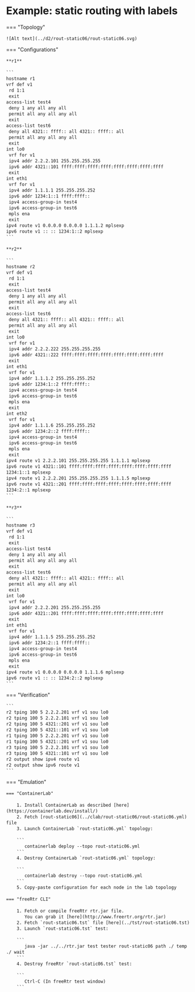 # Example: static routing with labels

=== "Topology"

    ![Alt text](../d2/rout-static06/rout-static06.svg)

=== "Configurations"

    **r1**

    ```
    hostname r1
    vrf def v1
     rd 1:1
     exit
    access-list test4
     deny 1 any all any all
     permit all any all any all
     exit
    access-list test6
     deny all 4321:: ffff:: all 4321:: ffff:: all
     permit all any all any all
     exit
    int lo0
     vrf for v1
     ipv4 addr 2.2.2.101 255.255.255.255
     ipv6 addr 4321::101 ffff:ffff:ffff:ffff:ffff:ffff:ffff:ffff
     exit
    int eth1
     vrf for v1
     ipv4 addr 1.1.1.1 255.255.255.252
     ipv6 addr 1234:1::1 ffff:ffff::
     ipv4 access-group-in test4
     ipv6 access-group-in test6
     mpls ena
     exit
    ipv4 route v1 0.0.0.0 0.0.0.0 1.1.1.2 mplsexp
    ipv6 route v1 :: :: 1234:1::2 mplsexp
    ```

    **r2**

    ```
    hostname r2
    vrf def v1
     rd 1:1
     exit
    access-list test4
     deny 1 any all any all
     permit all any all any all
     exit
    access-list test6
     deny all 4321:: ffff:: all 4321:: ffff:: all
     permit all any all any all
     exit
    int lo0
     vrf for v1
     ipv4 addr 2.2.2.222 255.255.255.255
     ipv6 addr 4321::222 ffff:ffff:ffff:ffff:ffff:ffff:ffff:ffff
     exit
    int eth1
     vrf for v1
     ipv4 addr 1.1.1.2 255.255.255.252
     ipv6 addr 1234:1::2 ffff:ffff::
     ipv4 access-group-in test4
     ipv6 access-group-in test6
     mpls ena
     exit
    int eth2
     vrf for v1
     ipv4 addr 1.1.1.6 255.255.255.252
     ipv6 addr 1234:2::2 ffff:ffff::
     ipv4 access-group-in test4
     ipv6 access-group-in test6
     mpls ena
     exit
    ipv4 route v1 2.2.2.101 255.255.255.255 1.1.1.1 mplsexp
    ipv6 route v1 4321::101 ffff:ffff:ffff:ffff:ffff:ffff:ffff:ffff 1234:1::1 mplsexp
    ipv4 route v1 2.2.2.201 255.255.255.255 1.1.1.5 mplsexp
    ipv6 route v1 4321::201 ffff:ffff:ffff:ffff:ffff:ffff:ffff:ffff 1234:2::1 mplsexp
    ```

    **r3**

    ```
    hostname r3
    vrf def v1
     rd 1:1
     exit
    access-list test4
     deny 1 any all any all
     permit all any all any all
     exit
    access-list test6
     deny all 4321:: ffff:: all 4321:: ffff:: all
     permit all any all any all
     exit
    int lo0
     vrf for v1
     ipv4 addr 2.2.2.201 255.255.255.255
     ipv6 addr 4321::201 ffff:ffff:ffff:ffff:ffff:ffff:ffff:ffff
     exit
    int eth1
     vrf for v1
     ipv4 addr 1.1.1.5 255.255.255.252
     ipv6 addr 1234:2::1 ffff:ffff::
     ipv4 access-group-in test4
     ipv6 access-group-in test6
     mpls ena
     exit
    ipv4 route v1 0.0.0.0 0.0.0.0 1.1.1.6 mplsexp
    ipv6 route v1 :: :: 1234:2::2 mplsexp
    ```

=== "Verification"

    ```
    r2 tping 100 5 2.2.2.201 vrf v1 sou lo0
    r2 tping 100 5 2.2.2.101 vrf v1 sou lo0
    r2 tping 100 5 4321::201 vrf v1 sou lo0
    r2 tping 100 5 4321::101 vrf v1 sou lo0
    r1 tping 100 5 2.2.2.201 vrf v1 sou lo0
    r1 tping 100 5 4321::201 vrf v1 sou lo0
    r3 tping 100 5 2.2.2.101 vrf v1 sou lo0
    r3 tping 100 5 4321::101 vrf v1 sou lo0
    r2 output show ipv4 route v1
    r2 output show ipv6 route v1
    ```

=== "Emulation"

    === "ContainerLab"

        1. Install ContainerLab as described [here](https://containerlab.dev/install/)  
        2. Fetch [rout-static06](../clab/rout-static06/rout-static06.yml) file  
        3. Launch ContainerLab `rout-static06.yml` topology:  

        ```
           containerlab deploy --topo rout-static06.yml  
        ```
        4. Destroy ContainerLab `rout-static06.yml` topology:  

        ```
           containerlab destroy --topo rout-static06.yml  
        ```
        5. Copy-paste configuration for each node in the lab topology

    === "freeRtr CLI"

        1. Fetch or compile freeRtr rtr.jar file.  
           You can grab it [here](http://www.freertr.org/rtr.jar)  
        2. Fetch `rout-static06.tst` file [here](../tst/rout-static06.tst)  
        3. Launch `rout-static06.tst` test:  

        ```
           java -jar ../../rtr.jar test tester rout-static06 path ./ temp ./ wait
        ```
        4. Destroy freeRtr `rout-static06.tst` test:  

        ```
           Ctrl-C (In freeRtr test window)
        ```

